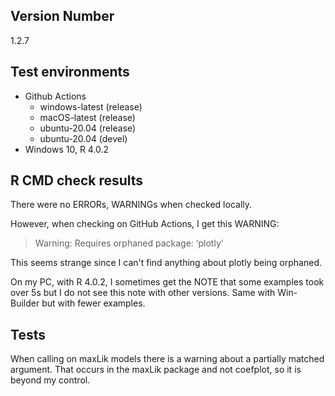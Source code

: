 ## Version Number

1.2.7

## Test environments

- Github Actions
    - windows-latest (release)
    - macOS-latest (release)
    - ubuntu-20.04 (release)
    - ubuntu-20.04 (devel)
- Windows 10, R 4.0.2

## R CMD check results

There were no ERRORs, WARNINGs when checked locally.

However, when checking on GitHub Actions, I get this WARNING:

> Warning: Requires orphaned package: ‘plotly’

This seems strange since I can't find anything about plotly being orphaned.

On my PC, with R 4.0.2, I sometimes get the NOTE that some examples took over 5s but I do not see this note with other versions. Same with Win-Builder but with fewer examples.

## Tests

When calling on maxLik models there is a warning about a partially matched argument. That occurs in the maxLik package and not coefplot, so it is beyond my control.
